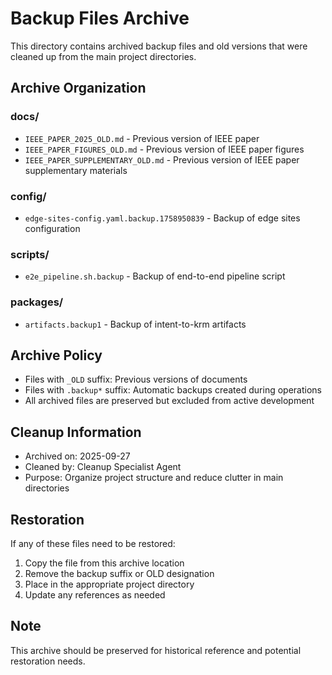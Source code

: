# Backup Files Archive

This directory contains archived backup files and old versions that were cleaned up from the main project directories.

## Archive Organization

### docs/
- `IEEE_PAPER_2025_OLD.md` - Previous version of IEEE paper
- `IEEE_PAPER_FIGURES_OLD.md` - Previous version of IEEE paper figures
- `IEEE_PAPER_SUPPLEMENTARY_OLD.md` - Previous version of IEEE paper supplementary materials

### config/
- `edge-sites-config.yaml.backup.1758950839` - Backup of edge sites configuration

### scripts/
- `e2e_pipeline.sh.backup` - Backup of end-to-end pipeline script

### packages/
- `artifacts.backup1` - Backup of intent-to-krm artifacts

## Archive Policy

- Files with `_OLD` suffix: Previous versions of documents
- Files with `.backup*` suffix: Automatic backups created during operations
- All archived files are preserved but excluded from active development

## Cleanup Information

- Archived on: 2025-09-27
- Cleaned by: Cleanup Specialist Agent
- Purpose: Organize project structure and reduce clutter in main directories

## Restoration

If any of these files need to be restored:
1. Copy the file from this archive location
2. Remove the backup suffix or OLD designation
3. Place in the appropriate project directory
4. Update any references as needed

## Note

This archive should be preserved for historical reference and potential restoration needs.